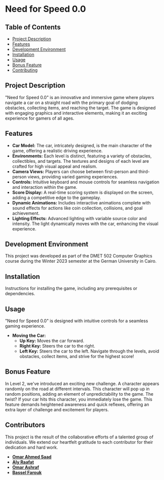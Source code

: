 # Need for Speed 0.0

## Table of Contents
- [Project Description](#project-description)
- [Features](#features)
- [Development Environment](#development-environment)
- [Installation](#installation)
- [Usage](#usage)
- [Bonus Feature](#bonus-feature)
- [Contributing](#contributing)

## Project Description
"Need for Speed 0.0" is an innovative and immersive game where players navigate a car on a straight road with the primary goal of dodging obstacles, collecting items, and reaching the target. The game is designed with engaging graphics and interactive elements, making it an exciting experience for gamers of all ages.

## Features
- **Car Model:** The car, intricately designed, is the main character of the game, offering a realistic driving experience.
- **Environments:** Each level is distinct, featuring a variety of obstacles, collectibles, and targets. The textures and designs of each level are crafted for high visual appeal and realism.
- **Camera Views:** Players can choose between first-person and third-person views, providing varied gaming experiences.
- **Controls:** Intuitive keyboard and mouse controls for seamless navigation and interaction within the game.
- **Score Display:** A real-time scoring system is displayed on the screen, adding a competitive edge to the gameplay.
- **Dynamic Animations:** Includes interactive animations complete with sound effects for actions like coin collection, collisions, and goal achievement.
- **Lighting Effects:** Advanced lighting with variable source color and intensity. The light dynamically moves with the car, enhancing the visual experience.

## Development Environment
This project was developed as part of the DMET 502 Computer Graphics course during the Winter 2023 semester at the German University in Cairo.

## Installation
Instructions for installing the game, including any prerequisites or dependencies.

## Usage
"Need for Speed 0.0" is designed with intuitive controls for a seamless gaming experience. 
- **Moving the Car:**
  - **Up Key:** Moves the car forward.
  - **Right Key:** Steers the car to the right.
  - **Left Key:** Steers the car to the left.
Navigate through the levels, avoid obstacles, collect items, and strive for the highest score!

## Bonus Feature
In Level 2, we've introduced an exciting new challenge. A character appears randomly on the road at different intervals. This character will pop up in random positions, adding an element of unpredictability to the game. The twist? If your car hits this character, you immediately lose the game. This feature demands heightened awareness and quick reflexes, offering an extra layer of challenge and excitement for players.


## Contributors

This project is the result of the collaborative efforts of a talented group of individuals. We extend our heartfelt gratitude to each contributor for their dedication and hard work.

- **[Omar Ahmed Saad](https://github.com/OMAR-AHMED-SAAD)** 
- **[Aly Raafat](https://github.com/alyraafat)** 
- **[Omar Ashraf](https://github.com/OmarAshraf-02)**
- **[Bassel Farouk](https://github.com/basel68)**

